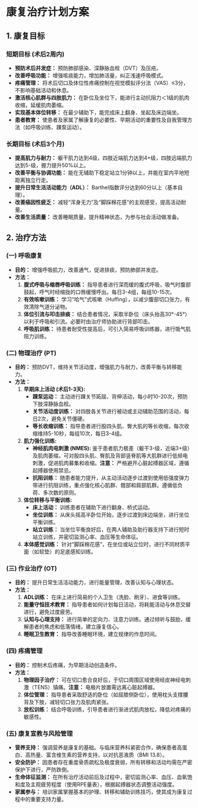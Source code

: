 # 康复治疗计划方案

## 1. 康复目标

### 短期目标 (术后2周内)
*   **预防术后并发症：** 预防肺部感染、深静脉血栓（DVT）及压疮。
*   **改善呼吸功能：** 增强咳痰能力，增加肺活量，纠正浅速呼吸模式。
*   **疼痛管理：** 将术后切口及体位性疼痛控制在视觉模拟评分法（VAS）≤3分，不影响基础活动和休息。
*   **激活核心肌群与四肢肌力：** 在卧位及坐位下，能进行主动抗阻力＜1级的肌肉收缩，延缓肌肉萎缩。
*   **实现基本体位转移：** 在最少辅助下，能完成床上翻身、坐起及床边端坐。
*   **患者教育：** 使患者及家属了解康复的必要性、早期活动的重要性及自我管理方法（如呼吸训练、踝泵运动）。

### 长期目标 (术后3个月)
*   **提高肌力与耐力：** 躯干肌力达到4级，四肢近端肌力达到4+级，四肢远端肌力达到5-级，握力提升50%以上。
*   **改善平衡与协调功能：** 能在无辅助下稳定站立1分钟以上，并能在室内平地短距离独立行走。
*   **提升日常生活活动能力（ADL）：** Barthel指数评分达到60分以上（基本自理）。
*   **改善癌因性疲乏：** 减轻“浑身无力”及“脚踩棉花感”的主观感受，提高活动耐量。
*   **改善生活质量：** 改善睡眠质量，提升精神状态，为参与社会活动做准备。

## 2. 治疗方法

### (一) 呼吸康复
*   **目的：** 增强呼吸肌力，改善通气，促进排痰，预防肺部并发症。
*   **方法：**
    1.  **腹式呼吸与缩唇呼吸训练：** 指导患者进行深而缓的腹式呼吸，吸气时腹部鼓起，呼气时经缩拢的口唇缓慢呼出。每日3-4组，每组10-15次。
    2.  **有效咳嗽训练：** 学习“哈气”式咳嗽（Huffing），以减少腹部切口张力，有效清除气道分泌物。
    3.  **体位引流与叩击排痰：** 结合患者情况，采取半卧位（床头抬高30°-45°）以利于呼吸和引流。必要时由治疗师协助进行背部叩击。
    4.  **呼吸肌训练：** 待患者耐受性提高后，可引入简易呼吸训练器，进行吸气肌阻力训练。

### (二) 物理治疗 (PT)

*   **目的：** 预防DVT，维持关节活动度，增强肌力与耐力，改善平衡与转移能力。
*   **方法：**
    1.  **早期床上活动 (术后1-3天):**
        *   **踝泵运动：** 主动进行踝关节跖屈、背伸活动，每小时10-20次，预防下肢深静脉血栓。
        *   **关节活动度训练：** 对四肢各关节进行被动或主动辅助范围的活动，每日2次，避免关节僵硬。
        *   **等长收缩训练：** 指导患者进行股四头肌、臀大肌的等长收缩，每次收缩维持5-10秒，每组10次，每日3-4组。
    2.  **肌力强化训练:**
        *   **神经肌肉电刺激 (NMES):** 鉴于患者肌力极差（躯干3-级，近端3+级）及肌肉萎缩，可对股四头肌、臀肌及背部竖脊肌等大肌群进行低频电刺激，促进肌肉募集和收缩。**注意：** 严格避开心脏起搏器区域，遵循起搏器使用禁忌。
        *   **抗阻训练：** 随患者能力提升，从主动活动逐步过渡到使用低强度弹力带进行抗阻训练，重点强化核心肌群、髋部和肩部肌群。遵循低负荷、多次数的原则。
    3.  **体位转移与平衡训练:**
        *   **床上活动：** 训练患者在辅助下进行翻身、桥式运动。
        *   **坐位训练：** 从床头摇高半卧位开始，逐步过渡到床边端坐，进行坐位平衡训练。
        *   **站立训练：** 当坐位平衡良好后，在两人辅助及助行器支持下进行短时站立训练，并密切监测心率、血压等生命体征。
    4.  **本体感觉训练：** 针对“脚踩棉花感”，在坐位或站立位时，进行不同材质平面（如软垫）的足底感知训练。

### (三) 作业治疗 (OT)

*   **目的：** 提升日常生活活动能力，进行能量管理，改善认知与心理状态。
*   **方法：**
    1.  **ADL训练：** 在床上进行简易的个人卫生（洗脸、刷牙）、进食等训练。
    2.  **能量守恒技术教育：** 指导患者如何计划每日活动，将耗能活动与休息交替进行，避免过度疲劳。
    3.  **认知与心理支持：** 进行简单的定向力、注意力训练。通过倾听与鼓励，缓解患者的焦虑和低落情绪，建立康复信心。
    4.  **睡眠卫生教育：** 指导改善睡眠环境，建立规律的作息时间。

### (四) 疼痛管理

*   **目的：** 控制术后疼痛，为早期活动创造条件。
*   **方法：**
    1.  **物理因子治疗：** 可在切口愈合良好后，于切口周围区域使用经皮神经电刺激（TENS）镇痛。**注意：** 电极片放置需远离心脏起搏器。
    2.  **体位管理：** 指导患者采取舒适的卧位（如屈膝侧卧位），使用枕头支撑腰背及下肢，减轻切口张力及肌肉紧张。
    3.  **放松训练：** 结合呼吸训练，引导患者进行渐进式肌肉放松，降低对疼痛的敏感性。

### (五) 康复宣教与风险管理

*   **营养支持：** 强调营养是康复的基础。与临床营养科紧密合作，确保患者高蛋白、高热量、富含维生素的营养支持，以对抗恶液质（BMI 13.8）。
*   **安全防护：** 因患者存在重度骨质疏松及极度衰弱，所有转移和活动均需在严密保护下进行，严防跌倒。
*   **生命体征监测：** 在所有治疗活动前后及过程中，密切监测心率、血压、血氧饱和度及主观疲劳程度（使用RPE量表），根据起搏器状态调整活动强度。
*   **家属参与：** 培训家属掌握基本的护理、转移和辅助训练技巧，使其成为康复过程中的重要支持力量。